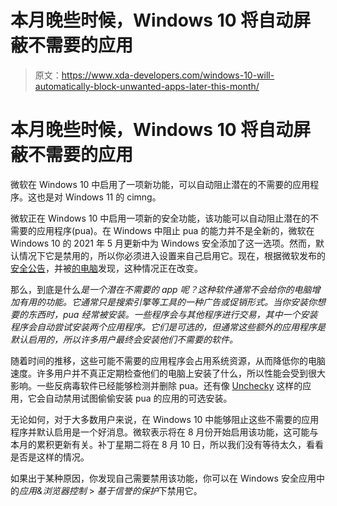 # 本月晚些时候，Windows 10 将自动屏蔽不需要的应用

> 原文：<https://www.xda-developers.com/windows-10-will-automatically-block-unwanted-apps-later-this-month/>

# 本月晚些时候，Windows 10 将自动屏蔽不需要的应用

微软在 Windows 10 中启用了一项新功能，可以自动阻止潜在的不需要的应用程序。这也是对 Windows 11 的 cimng。

微软正在 Windows 10 中启用一项新的安全功能，该功能可以自动阻止潜在的不需要的应用程序(pua)。在 Windows 中阻止 pua 的能力并不是全新的，微软在 Windows 10 的 2021 年 5 月更新中为 Windows 安全添加了这一选项。然而，默认情况下它是禁用的，所以你必须进入设置来自己启用它。现在，根据微软发布的[安全公告](https://support.microsoft.com/en-us/windows/potentially-unwanted-apps-will-be-blocked-by-default-b9f53cb9-7f1e-40bb-8c6b-a17e0ab6289e)，并被[的电脑](https://www.bleepingcomputer.com/news/microsoft/windows-10-to-automatically-block-potentially-unwanted-apps/)发现，这种情况正在改变。

那么，到底是什么*是一个潜在不需要的 app 呢？这种软件通常不会给你的电脑增加有用的功能。它通常只是搜索引擎等工具的一种广告或促销形式。当你安装你想要的东西时，pua 经常被安装。一些程序会与其他程序进行交易，其中一个安装程序会自动尝试安装两个应用程序。它们是可选的，但通常这些额外的应用程序是默认启用的，所以许多用户最终会安装他们不需要的软件。*

随着时间的推移，这些可能不需要的应用程序会占用系统资源，从而降低你的电脑速度。许多用户并不真正定期检查他们的电脑上安装了什么，所以性能会受到很大影响。一些反病毒软件已经能够检测并删除 pua。还有像 [Unchecky](https://unchecky.com/) 这样的应用，它会自动禁用试图偷偷安装 pua 的应用的可选安装。

无论如何，对于大多数用户来说，在 Windows 10 中能够阻止这些不需要的应用程序并默认启用是一个好消息。微软表示将在 8 月份开始启用该功能，这可能与本月的累积更新有关。补丁星期二将在 8 月 10 日，所以我们没有等待太久，看看是否是这样的情况。

如果出于某种原因，你发现自己需要禁用该功能，你可以在 Windows 安全应用中的*应用&浏览器控制* > *基于信誉的保护*下禁用它。